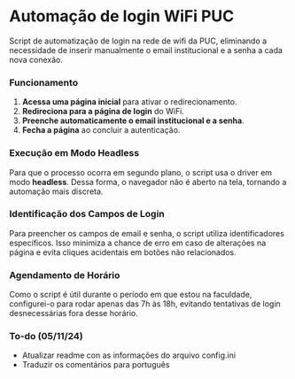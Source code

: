 # Automação de login WiFi PUC
Script de automatização de login na rede de wifi da PUC, eliminando a necessidade de inserir manualmente o email institucional e a senha a cada nova conexão.

### Funcionamento

1. **Acessa uma página inicial** para ativar o redirecionamento.
2. **Redireciona para a página de login** do WiFi.
3. **Preenche automaticamente o email institucional e a senha**.
4. **Fecha a página** ao concluir a autenticação.

### Execução em Modo Headless

Para que o processo ocorra em segundo plano, o script usa o driver em modo **headless**. Dessa forma, o navegador não é aberto na tela, tornando a automação mais discreta.

### Identificação dos Campos de Login

Para preencher os campos de email e senha, o script utiliza identificadores específicos. Isso minimiza a chance de erro em caso de alterações na página e evita cliques acidentais em botões não relacionados.

### Agendamento de Horário

Como o script é útil durante o período em que estou na faculdade, configurei-o para rodar apenas das 7h às 18h, evitando tentativas de login desnecessárias fora desse horário.

### To-do (05/11/24)
  - Atualizar readme con as informações do arquivo config.ini
  - Traduzir os comentários para português
